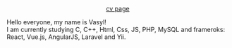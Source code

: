 <p align="center"><a href="https://qprutp.github.io/homepage/">cv page</a></p>
Hello everyone, my name is Vasyl!<br />
I am currently studying C, C++, Html, Css, JS, PHP, MySQL and frameroks: React, Vue.js, AngularJS, Laravel and Yii.
